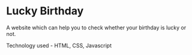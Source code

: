<h1>Lucky Birthday</h1>
A website which can help you to check whether your birthday is lucky or not.

Technology used - HTML, CSS, Javascript

